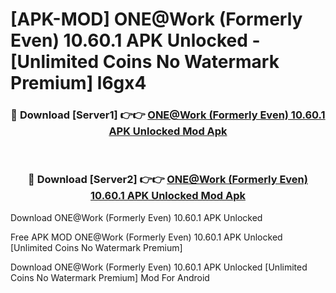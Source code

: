 # [APK-MOD] ONE@Work (Formerly Even) 10.60.1 APK Unlocked - [Unlimited Coins No Watermark Premium] l6gx4



<div align="center">
<h3>🔴 Download [Server1] 👉👉 <a href="https://momento.my/?title=ONE@Work_(Formerly_Even)_10.60.1_APK_Unlocked">ONE@Work (Formerly Even) 10.60.1 APK Unlocked Mod Apk</a></h3><br>

<h3>🔴 Download [Server2] 👉👉 <a href="https://momento.my/?title=ONE@Work_(Formerly_Even)_10.60.1_APK_Unlocked">ONE@Work (Formerly Even) 10.60.1 APK Unlocked Mod Apk</a></h3>
</div>



Download ONE@Work (Formerly Even) 10.60.1 APK Unlocked 

Free APK MOD ONE@Work (Formerly Even) 10.60.1 APK Unlocked [Unlimited Coins No Watermark Premium]

Download ONE@Work (Formerly Even) 10.60.1 APK Unlocked [Unlimited Coins No Watermark Premium] Mod For Android
